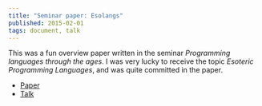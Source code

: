 ```yaml
---
title: "Seminar paper: Esolangs"
published: 2015-02-01
tags: document, talk
---
```


This was a fun overview paper written in the seminar *Programming languages through the ages*. I was very lucky to receive the topic *Esoteric Programming Languages*, and was quite committed in the paper.

- [Paper](esolangs.pdf)
- [Talk](presentation.pdf)
